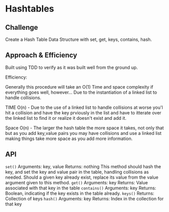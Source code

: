 # Hashtables

## Challenge

Create a Hash Table Data Structure with set, get, keys, contains, hash.

## Approach & Efficiency

Built using TDD to verify as it was built well from the ground up.

Efficiency:

Generally this procedure will take an O(1) Time and space complexity if everything goes well, however... Due to the instantiation of a linked list to handle collisions.

TIME O(n) - Due to the use of a linked list to handle collisions at worse you'l hit a collision and have the key prviously in the list and have to itterate over the linked list to find it or realize it doesn't exist and add it.

Space O(n) - The larger the hash table the more space it takes, not only that but as you add key,value pairs you may have collisions and use a linked list making things take more space as you add more information.

## API

`set()`
        Arguments: key, value
        Returns: nothing
        This method should hash the key, and set the key and value pair in the table, handling collisions as needed.
        Should a given key already exist, replace its value from the value argument given to this method.
`get()`
        Arguments: key
        Returns: Value associated with that key in the table
`contains()`
        Arguments: key
        Returns: Boolean, indicating if the key exists in the table already.
`keys()`
        Returns: Collection of keys
`hash()`
        Arguments: key
        Returns: Index in the collection for that key
